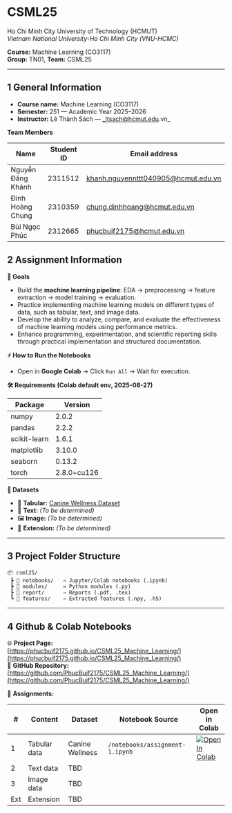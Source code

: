 # CSML25 
Ho Chi Minh City University of Technology (HCMUT)  
_Vietnam National University-Ho Chi Minh City (VNU-HCMC)_  

**Course:** Machine Learning (CO3117)  
**Group:** TN01, **Team:** CSML25  

---

## 1 General Information  

- **Course name:** Machine Learning (CO3117)  
- **Semester:** 251 — Academic Year 2025–2026  
- **Instructor:** Lê Thành Sách — _ltsach@hcmut.edu.vn_  

**Team Members**

| Name              | Student ID | Email address                  |
|-------------------|------------|--------------------------------|
| Nguyễn Đăng Khánh | 2311512    | khanh.nguyennttt040905@hcmut.edu.vn|
| Đinh Hoàng Chung  | 2310359    | chung.dinhhoang@hcmut.edu.vn   |
| Bùi Ngọc Phúc     | 2312665    | phucbuif2175@hcmut.edu.vn      |


## 2️ Assignment Information  

**🎯 Goals**
- Build the **machine learning pipeline**: EDA → preprocessing → feature extraction → model training → evaluation.  
- Practice implementing machine learning models on different types of data, such as tabular, text, and image data.
- Develop the ability to analyze, compare, and evaluate the effectiveness of machine learning models using performance metrics.
- Enhance programming, experimentation, and scientific reporting skills through practical implementation and structured documentation.  

**⚡ How to Run the Notebooks**
- Open in **Google Colab** → Click `Run All` → Wait for execution.  

**🛠 Requirements (Colab default env, 2025-08-27)**

| Package      | Version   |
|--------------|-----------|
| numpy        | 2.0.2     |
| pandas       | 2.2.2     |
| scikit-learn | 1.6.1     |
| matplotlib   | 3.10.0    |
| seaborn      | 0.13.2    |
| torch        | 2.8.0+cu126 |

**📂 Datasets**
- 🐶 **Tabular:** [Canine Wellness Dataset](https://www.kaggle.com/datasets/aaronisomaisom3/canine-wellness-dataset-synthetic-10k-samples)  
- 📝 **Text:** _(To be determined)_  
- 🖼️ **Image:** _(To be determined)_  
- 🔬 **Extension:** _(To be determined)_  

---

## 3️ Project Folder Structure  

```
📦 csml25/
 ┣ 📂 notebooks/   → Jupyter/Colab notebooks (.ipynb)
 ┣ 📂 modules/     → Python modules (.py)
 ┣ 📂 report/      → Reports (.pdf, .tex)
 ┗ 📂 features/    → Extracted features (.npy, .h5)
```

---

## 4️ Github & Colab Notebooks   

🌐 **Project Page:** [https://phucbuif2175.github.io/CSML25_Machine_Learning/](https://phucbuif2175.github.io/CSML25_Machine_Learning/)  
🐙 **GitHub Repository:** [https://github.com/PhucBuif2175/CSML25_Machine_Learning/](https://github.com/PhucBuif2175/CSML25_Machine_Learning/)


📓 **Assignments:**

| #   | Content       | Dataset             | Notebook Source                 | Open in Colab |
|-----|--------------|---------------------|---------------------------------|---------------|
| 1   | Tabular data | Canine Wellness     | `/notebooks/assignment-1.ipynb` | [![Open In Colab](https://colab.research.google.com/assets/colab-badge.svg)](https://colab.research.google.com/drive/1jecxJLn9OH1pfs7JyvO64GJliFXfZw7c?usp=sharing#scrollTo=9LoZun6fAuna) |
| 2   | Text data    | TBD                 |                                 |               |
| 3   | Image data   | TBD                 |                                 |               |
| Ext | Extension    | TBD                 |                                 |               |
